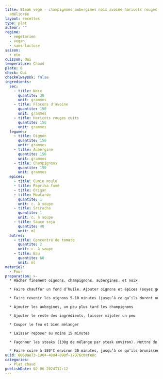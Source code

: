 ```yaml
---
title: Steak végé - champignons aubergines noix avoine haricots rouges - version
  améliorée
layout: recettes
type: plat
auteur: ""
regime:
  - vegetarien
  - vegan
  - sans-lactose
saison:
  - ete
cuisson: Oui
temperature: Chaud
plate: 6
check: Oui
checkAlwaysOk: false
ingredients:
  sec:
    - title: Noix
      quantite: 30
      unit: grammes
    - title: Flocons d'avoine
      quantite: 150
      unit: grammes
    - title: Haricots rouges cuits
      quantite: 150
      unit: grammes
  legumes:
    - title: Oignon
      quantite: 150
      unit: grammes
    - title: Aubergine
      quantite: 150
      unit: grammes
    - title: Champignons
      quantite: 150
      unit: grammes
  epices:
    - title: Cumin moulu
    - title: Paprika fumé
    - title: Origan
    - title: Moutarde
      quantite: 1
      unit: c. à soupe
    - title: Sriracha
      quantite: 1
      unit: c. à soupe
    - title: Sauce soja
      quantite: 40
      unit: ml
  autres:
    - title: Concentré de tomate
      quantite: 2
      unit: c. à soupe
    - title: Eau
      quantite: 60
      unit: ml
materiel:
  - Four
preparation: >-
  * Hâcher finement oignons, champignons, aubergines, et noix

  * Faire chauffer un fond d’huile. Ajouter oignons et épices (soyez généreux.se sur le paprika).

  * Faire revenir les oignons 5-10 minutes (jusqu’à ce qu’ils dorent un peu)

  * Ajouter les aubegines, un peu plus tard les champignons

  * Ajouter le reste des ingrédients, laisser mijoter un peu

  * Couper le feu et bien mélanger

  * Laisser reposer au moins 15 minutes

  * Façonner les steaks (130g de mélange par steak environ). Mettre de l’huile sur les deux faces du steak (au pinceau c’est le mieux)

  * Faire cuire à 180°C environ 30 minutes, jusqu’à ce qu’ils brunissent un peu. Retourner en milieu de cuisson.
uuid: 6068ae73-1984-4084-890f-17076c0afe8c
categories:
  - Plat chaud
publishDate: 02-06-2024T12:12
---
```

